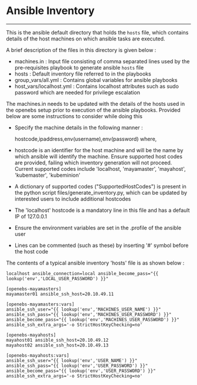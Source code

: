 # Ansible Inventory 
-------------------

This is the ansible default directory that holds the ```hosts``` file, which contains details of the host machines on which 
ansible tasks are executed.

A brief description of the files in this directory is given below : 

- machines.in : Input file consisting of comma separated lines used by the pre-requisites playbook to generate ansible ```hosts``` 
  file
- hosts : Default inventory file referred to in the playbooks
- group_vars/all.yml : Contains global variables for ansible playbooks 
- host_vars/localhost.yml : Contains localhost attributes such as sudo password which are needed for privilege escalation

The machines.in needs to be updated with the details of the hosts used in the openebs setup prior to execution of the ansible 
playbooks. Provided below are some instructions to consider while doing this

- Specify the machine details in the following manner : 

    hostcode,ipaddress,env(username),env(password) where, 

- hostcode is an identifier for the host machine and will be the name by which ansible will identify the machine. Ensure supported 
  host codes are provided, failing which inventory generation will not proceed. Current supported codes include 'localhost, 'mayamaster',
  'mayahost', 'kubemaster', 'kubeminion'
  
- A dictionary of supported codes ("SupportedHostCodes") is present in the python script files/generate_inventory.py, which can be 
  updated by interested users to include additional hostcodes
  
- The 'localhost' hostcode is a mandatory line in this file and has a default IP of 127.0.0.1

- Ensure the environment variables are set in the .profile of the ansible user

- Lines can be commented (such as these) by inserting '#' symbol before the host code

The contents of a typical ansible inventory 'hosts' file is as shown below :

```
localhost ansible_connection=local ansible_become_pass="{{ lookup('env','LOCAL_USER_PASSWORD') }}"

[openebs-mayamasters]
mayamaster01 ansible_ssh_host=20.10.49.11

[openebs-mayamasters:vars]
ansible_ssh_user="{{ lookup('env','MACHINES_USER_NAME') }}"
ansible_ssh_pass="{{ lookup('env','MACHINES_USER_PASSWORD') }}"
ansible_become_pass="{{ lookup('env','MACHINES_USER_PASSWORD') }}"
ansible_ssh_extra_args='-o StrictHostKeyChecking=no'

[openebs-mayahosts]
mayahost01 ansible_ssh_host=20.10.49.12
mayahost02 ansible_ssh_host=20.10.49.13

[openebs-mayahosts:vars]
ansible_ssh_user="{{ lookup('env','USER_NAME') }}"
ansible_ssh_pass="{{ lookup('env','USER_PASSWORD') }}"
ansible_become_pass="{{ lookup('env','USER_PASSWORD') }}"
ansible_ssh_extra_args='-o StrictHostKeyChecking=no'
```

